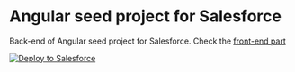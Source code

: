# Angular seed project for Salesforce

Back-end of Angular seed project for Salesforce. Check the [front-end part](https://github.com/vladborsh/angular-sf-seed)

<a href="https://githubsfdeploy.herokuapp.com">
  <img alt="Deploy to Salesforce"
       src="https://raw.githubusercontent.com/afawcett/githubsfdeploy/master/deploy.png">
</a>